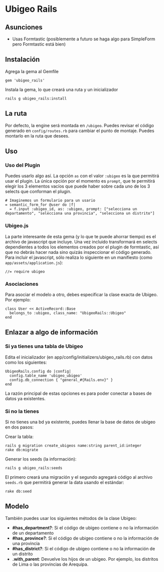 # Ubigeo Rails

## Asunciones

- Usas Formtastic (posiblemente a futuro se haga algo para SimpleForm pero Formtastic está bien)

## Instalación

Agrega la gema al Gemfile
    
    gem 'ubigeo_rails'
    
Instala la gema, lo que creará una ruta y un inicializador

    rails g ubigeo_rails:install

## La ruta

Por defecto, la engine será montada en `/ubigeo`. Puedes revisar el código generado en `config/routes.rb` para cambiar el punto de montaje. Puedes montarlo en la ruta que desees.

## Uso

### Uso del Plugin

Puedes usarlo algo así. La opción `as` con el valor `:ubigeo` es la que permitirá usar el plugin. La única opción por el momento es `prompt`, que te permitirá elegir los 3 elementos vacíos que puede haber sobre cada uno de los 3 selects que conforman el plugin.

    # Imaginemos un formulario para un usario
    = semantic_form_for @user do |f|
      = f.input :ubigeo_id, as: :ubigeo, prompt: ["selecciona un departamento", "selecciona una provincia", "selecciona un distrito"]

### Ubigeo.js

La parte interesante de esta gema (y lo que te puede ahorrar tiempo) es el archivo de javascript que incluye. Una vez incluido transformará en selects dependientes a todos los elementos creados por el plugin de formtastic, así que no debrás hacer nada sino quizás inspeccionar el código generado. Para incluir el javascript, sólo realiza lo siguiente en un manifiesto (como `app/assets/application.js`):

    //= require ubigeo

### Asociaciones

Para asociar el modelo a otro, debes especificar la clase exacta de Ubigeo. Por ejemplo:

    class User << ActiveRecord::Base
      belongs_to :ubigeo, class_name: "UbigeoRails::Ubigeo"
    end

## Enlazar a algo de información

### Si ya tienes una tabla de Ubigeo

Edita el inicializador (en app/config/initializers/ubigeo_rails.rb) con datos como los siguientes:

    UbigeoRails.config do |config|
      config.table_name 'ubigeo_ubigeo'
      config.db_connection { "general_#{Rails.env}" }
    end

La razón principal de estas opciones es para poder conectar a bases de datos ya existentes.

### Si no la tienes

Si no tienes una bd ya existente, puedes llenar la base de datos de ubigeo en dos pasos:

Crear la tabla:

    rails g migration create_ubigeos name:string parent_id:integer
    rake db:migrate 

Generar los seeds (la información):

    rails g ubigeo_rails:seeds

El primero creará una migración y el segundo agregará código al archivo `seeds.rb` que permitirá generar la data usando el estándar:

    rake db:seed


## Modelo

También puedes usar los siguientes métodos de la clase Ubigeo:

- **#has_department?**: Si el código de ubigeo contiene o no la información de un departamento
- **#has_province?**: Si el código de ubigeo contiene o no la información de una provincia
- **#has_district?**: Si el código de ubigeo contiene o no la información de un distrito
- **.with_parent**: Devuelve los hijos de un ubigeo. Por ejemplo, los distritos de Lima o las provincias de Arequipa.